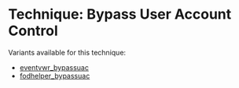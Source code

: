 # Technique: Bypass User Account Control

Variants available for this technique:

* [eventvwr_bypassuac](variants/eventvwr_bypassuac.md)
* [fodhelper_bypassuac](variants/fodhelper_bypassuac.md)
